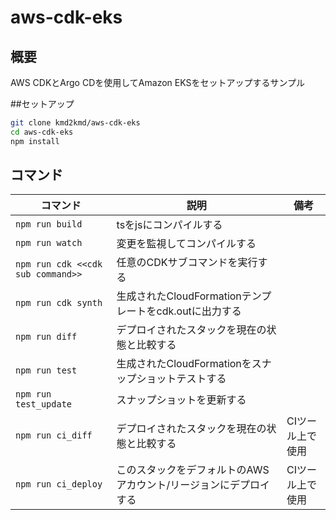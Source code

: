 # aws-cdk-eks

## 概要

AWS CDKとArgo CDを使用してAmazon EKSをセットアップするサンプル

##セットアップ

```bash
git clone kmd2kmd/aws-cdk-eks
cd aws-cdk-eks
npm install
```

## コマンド

| コマンド | 説明 | 備考 |
| --- | --- | --- |
| `npm run build` | tsをjsにコンパイルする ||
| `npm run watch` | 変更を監視してコンパイルする ||
| `npm run cdk <<cdk sub command>>` | 任意のCDKサブコマンドを実行する || 
| `npm run cdk synth` | 生成されたCloudFormationテンプレートをcdk.outに出力する ||
| `npm run diff` | デプロイされたスタックを現在の状態と比較する ||
| `npm run test` | 生成されたCloudFormationをスナップショットテストする ||
| `npm run test_update` | スナップショットを更新する ||
| `npm run ci_diff` | デプロイされたスタックを現在の状態と比較する | CIツール上で使用 |
| `npm run ci_deploy` | このスタックをデフォルトのAWSアカウント/リージョンにデプロイする | CIツール上で使用 |


